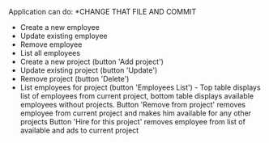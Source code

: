 Application can do: 
*CHANGE THAT FILE AND COMMIT 
* Create a new employee
* Update existing employee
* Remove employee
* List all employees
* Create a new project (button 'Add project')
* Update existing project (button 'Update')
* Remove project (button 'Delete')
* List employees for project (button 'Employees List') - Top table displays list of employees from current project, bottom 
table displays available employees without projects. Button 'Remove from project' removes employee from current project and makes him available for any other projects
Button 'Hire for this project' removes employee from list of available and ads to current project 



 


 
